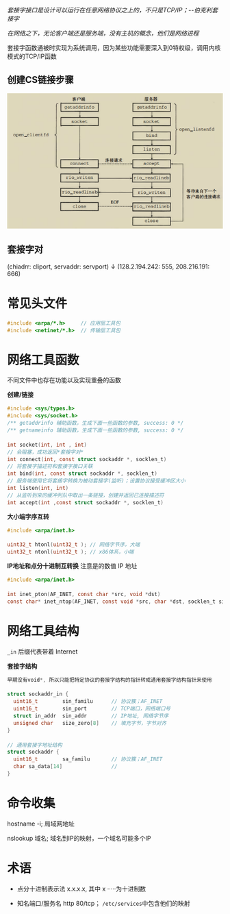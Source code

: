 *套接字接口是设计可以运行在任意网络协议之上的，不只是TCP/IP；--伯克利套接字*

*在网络之下，无论客户端还是服务端，没有主机的概念，他们是网络进程*

套接字函数通被时实现为系统调用，因为某些功能需要深入到0特权级，调用内核模式的TCP/IP函数

## 创建CS链接步骤
![](../创建CS链接.png)

## 套接字对
(chiadrr: cliport, servaddr: servport)
↓
(128.2.194.242: 555, 208.216.191: 666)



# 常见头文件
```c
#include <arpa/*.h>     // 应用层工具包
#include <netinet/*.h>  // 传输层工具包
```


# 网络工具函数
不同文件中也存在功能以及实现重叠的函数

**创建/链接**
```c
#include <sys/types.h>
#include <sys/socket.h>
/** getaddrinfo 辅助函数，生成下面一些函数的参数, success: 0 */
/** getnameinfo 辅助函数，生成下面一些函数的参数, success: 0 */

int socket(int, int , int)
// 会阻塞，成功返回*套接字对*
int connect(int, const struct sockaddr *, socklen_t)
// 将套接字描述符和套接字接口关联
int bind(int, const struct sockaddr *, socklen_t)
// 服务端使用它将套接字转换为被动套接字(监听)；设置协议接受缓冲区大小
int listen(int, int)
// 从监听到来的缓冲列队中取出一条链接，创建并返回已连接描述符
int accept(int ,const struct sockaddr *, socklen_t)
```



**大小端字序互转**
```c
#include <arpa/inet.h>

uint32_t htonl(uint32_t ); // 网络字节序，大端
uint32_t ntonl(uint32_t ); // x86体系，小端
```

**IP地址和点分十进制互转换**
注意是的数值 IP 地址
```c
#include <arpa/inet.h>

int inet_pton(AF_INET, const char *src, void *dst)
const char* inet_ntop(AF_INET, const void *src, char *dst, socklen_t size)
```

# 网络工具结构
`_in`  后缀代表带着 Internet

**套接字结构**
```c
早期没有void*, 所以只能把特定协议的套接字结构的指针转成通用套接字结构指针来使用

struct sockaddr_in {
  uint16_t        sin_familu      // 协议簇；AF_INET
  uint16_t        sin_port        // TCP端口，网络端口号
  struct in_addr  sin_addr        // IP地址, 网络字节序
  unsigned char   size_zero[8]    // 填充字节，字节对齐
}

// 通用套接字地址结构
struct sockaddr {
  uint16_t        sa_familu       // 协议簇；AF_INET
  char sa_data[14]                //
}
```




# 命令收集

hostname -i;  局域网地址

nslookup 域名; 域名到IP的映射，一个域名可能多个IP


# 术语

* 点分十进制表示法
x.x.x.x, 其中 x ·····为十进制数

* 知名端口/服务名
http  80/tcp； `/etc/services`中包含他们的映射

